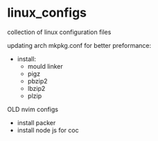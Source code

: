 # linux_configs
collection of linux configuration files

updating arch mkpkg.conf for better preformance:
- install:
    - mould linker
    - pigz
    - pbzip2
    - lbzip2
    - plzip

OLD nvim configs
- install packer 
- install node js for coc
